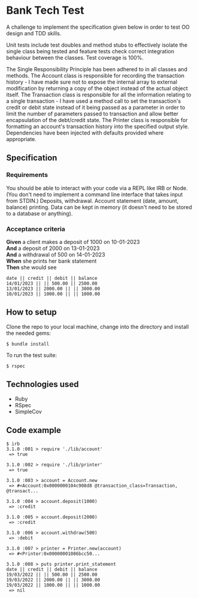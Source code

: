 # Bank Tech Test

A challenge to implement the specification given below in order to test OO design
and TDD skills.

Unit tests include test doubles and method stubs to effectively isolate the single class
being tested and feature tests check correct integration behaviour between the
classes. Test coverage is 100%.

The Single Responsibility Principle has been adhered to in all classes and methods. The Account class is responsible for recording the transaction history - I have made sure not to expose the internal array to external modification by returning a copy of the object instead of the actual object itself. The Transaction class is responsible for all the information relating to a single transaction - I have used a method call to set the transaction's credit or debit state instead of it being passed as a parameter in order to limit the number of parameters passed to transaction and allow better encapsulation of the debt/credit state. The Printer class is responsible for formatting an account's transaction history into the specified output style. Dependencies have been injected with defaults provided where appropriate.

## Specification

### Requirements
You should be able to interact with your code via a REPL like IRB or Node.
(You don't need to implement a command line interface that takes input from STDIN.)
Deposits, withdrawal.
Account statement (date, amount, balance) printing.
Data can be kept in memory (it doesn't need to be stored to a database or anything).

### Acceptance criteria
**Given** a client makes a deposit of 1000 on 10-01-2023<br>
**And** a deposit of 2000 on 13-01-2023<br>
**And** a withdrawal of 500 on 14-01-2023<br>
**When** she prints her bank statement<br>
**Then** she would see

```
date || credit || debit || balance
14/01/2023 || || 500.00 || 2500.00
13/01/2023 || 2000.00 || || 3000.00
10/01/2023 || 1000.00 || || 1000.00
```

## How to setup

Clone the repo to your local machine, change into the directory and install the needed gems:
```
$ bundle install
```

To run the test suite:
```
$ rspec
```

## Technologies used
- Ruby
- RSpec
- SimpleCov

## Code example
```
$ irb
3.1.0 :001 > require './lib/account'
 => true

3.1.0 :002 > require './lib/printer'
 => true

3.1.0 :003 > account = Account.new
 => #<Account:0x0000000104c908d8 @transaction_class=Transaction, @transact...

3.1.0 :004 > account.deposit(1000)
 => :credit

3.1.0 :005 > account.deposit(2000)
 => :credit

3.1.0 :006 > account.withdraw(500)
 => :debit

3.1.0 :007 > printer = Printer.new(account)
 => #<Printer:0x00000001086bcc50...  

3.1.0 :008 > puts printer.print_statement
date || credit || debit || balance
19/03/2022 || || 500.00 || 2500.00                             
19/03/2022 || 2000.00 || || 3000.00                            
19/03/2022 || 1000.00 || || 1000.00                            
 => nil            
```
